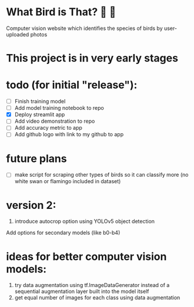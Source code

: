 # What Bird is That? 🦜 📸
Computer vision website which identifies the species of birds by user-uploaded photos

# This project is in very early stages

# todo (for initial "release"):
- [ ] Finish training model
- [ ] Add model training notebook to repo
- [X] Deploy streamlit app
- [ ] Add video demonstration to repo
- [ ] Add accuracy metric to app
- [ ] Add github logo with link to my github to app

# future plans
- [ ] make script for scraping other types of birds so it can classify more (no white swan or flamingo included in dataset)

# version 2:
1. introduce autocrop option using YOLOv5 object detection

Add options for secondary models (like b0-b4)

# ideas for better computer vision models:
1. try data augmentation using tf.ImageDataGenerator instead of a sequential augmentation layer built into the model itself
2. get equal number of images for each class using data augmentation
